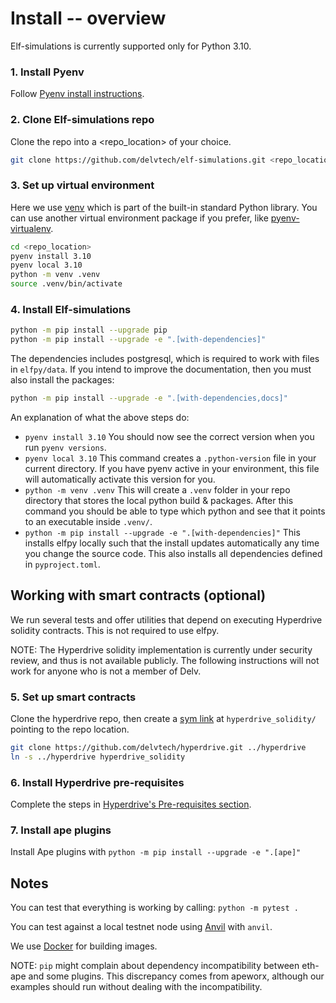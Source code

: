 # Install -- overview

Elf-simulations is currently supported only for Python 3.10.

### 1. Install Pyenv

Follow [Pyenv install instructions](https://github.com/pyenv/pyenv#installation).

### 2. Clone Elf-simulations repo

Clone the repo into a <repo_location> of your choice.

```bash
git clone https://github.com/delvtech/elf-simulations.git <repo_location>
```

### 3. Set up virtual environment

Here we use [venv](https://docs.python.org/3/library/venv.html) which is part of the built-in standard Python library. You can use another virtual environment package if you prefer, like [pyenv-virtualenv](https://github.com/pyenv/pyenv-virtualenv).

```bash
cd <repo_location>
pyenv install 3.10
pyenv local 3.10
python -m venv .venv
source .venv/bin/activate
```

### 4. Install Elf-simulations

```bash
python -m pip install --upgrade pip
python -m pip install --upgrade -e ".[with-dependencies]"
```

The dependencies includes postgresql, which is required to work with files in `elfpy/data`.
If you intend to improve the documentation, then you must also install the packages:

```bash
python -m pip install --upgrade -e ".[with-dependencies,docs]"
```

An explanation of what the above steps do:

- `pyenv install 3.10` You should now see the correct version when you run `pyenv versions`.
- `pyenv local 3.10` This command creates a `.python-version` file in your current directory. If you have pyenv active in your environment, this file will automatically activate this version for you.
- `python -m venv .venv` This will create a `.venv` folder in your repo directory that stores the local python build & packages. After this command you should be able to type which python and see that it points to an executable inside `.venv/`.
- `python -m pip install --upgrade -e ".[with-dependencies]"` This installs elfpy locally such that the install updates automatically any time you change the source code. This also installs all dependencies defined in `pyproject.toml`.

## Working with smart contracts (optional)

We run several tests and offer utilities that depend on executing Hyperdrive solidity contracts. This is not required to use elfpy.

NOTE: The Hyperdrive solidity implementation is currently under security review, and thus is not available publicly.
The following instructions will not work for anyone who is not a member of Delv.

### 5. Set up smart contracts

Clone the hyperdrive repo, then create a [sym link](https://en.wikipedia.org/wiki/Symbolic_link#POSIX_and_Unix-like_operating_systems) at `hyperdrive_solidity/` pointing to the repo location.

```bash
git clone https://github.com/delvtech/hyperdrive.git ../hyperdrive
ln -s ../hyperdrive hyperdrive_solidity
```

### 6. Install Hyperdrive pre-requisites

Complete the steps in [Hyperdrive's Pre-requisites section](https://github.com/delvtech/hyperdrive#pre-requisites).

### 7. Install ape plugins

Install Ape plugins with `python -m pip install --upgrade -e ".[ape]"`

## Notes

You can test that everything is working by calling: `python -m pytest .`

You can test against a local testnet node using [Anvil](<[url](https://book.getfoundry.sh/reference/anvil/)>) with `anvil`.

We use [Docker](docs.docker.com/get-docker) for building images.

NOTE: `pip` might complain about dependency incompatibility between eth-ape and some plugins. This discrepancy comes from apeworx, although our examples should run without dealing with the incompatibility.
